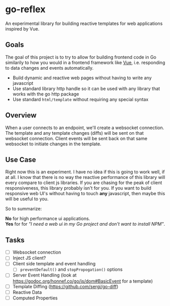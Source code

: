 # go-reflex
An experimental library for building reactive templates for web applications inspired by Vue.

## Goals
The goal of this project is to try to allow for building frontend code in Go similarily to how you would in a frontend
framework like [Vue](https://vuejs.org), i.e. responding to data changes and events automatically.

* Build dynamic and reactive web pages without having to write any javascript
* Use standard library http handle so it can be used with any library that works with the go http package
* Use standard `html/template` without requiring any special syntax

## Overview
When a user connects to an endpoint, we'll create a websocket connection.  The template and any template changes (diffs)
will be sent on that websocket connection.  Client events will be sent back on that same websocket to initiate changes in
the template.  


## Use Case
Right now this is an experiment.  I have no idea if this is going to work well, if at all.  I know that there is no
way the reactive performance of this library will every compare to client js libraries.  If you are chasing for the
peak of client responsiveness, this library probably isn't for you. If you want to build responsive web UI's without
having to touch **any** javascript, then maybe this will be useful to you.  

So to summarize: 

**No** for high performance ui applications.  
**Yes** for for *"I need a web ui in my Go project and don't 
want to install NPM"*.


## Tasks
- [ ] Websocket connection
- [ ] Inject JS client?
- [ ] Client side template and event handling
  - [ ] `preventDefault()` and `stopPropogation()` options
- [ ] Server Event Handling (look at https://godoc.org/honnef.co/go/js/dom#BasicEvent for a template)
- [ ] Template Diffing (https://github.com/sergi/go-diff)
- [ ] Reactive Data
- [ ] Computed Properties